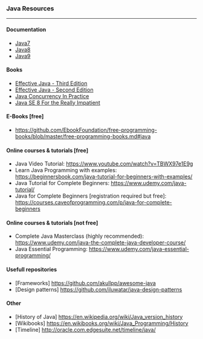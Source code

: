 ### Java Resources
------

#### Documentation

 * [Java7](https://docs.oracle.com/javase/7/docs/api/)
 * [Java8](https://docs.oracle.com/javase/8/docs/api/)
 * [Java9](https://docs.oracle.com/javase/9/docs/api/)

#### Books
 * [Effective Java - Third Edition](https://www.amazon.com/Effective-Java-3rd-Joshua-Bloch/dp/0134685997)
 * [Effective Java - Second Edition](https://www.amazon.com/Effective-Java-2nd-Joshua-Bloch/dp/0321356683)
 * [Java Concurrency In Practice](https://www.amazon.com/Java-Concurrency-Practice-Brian-Goetz/dp/0321349601)
 * [Java SE 8 For the Really Impatient](https://www.amazon.com/Java-SE8-Really-Impatient-Course-ebook/dp/B00HSH2QT6)

#### E-Books [free]

 * https://github.com/EbookFoundation/free-programming-books/blob/master/free-programming-books.md#java

#### Online courses & tutorials [free]

* Java Video Tutorial: https://www.youtube.com/watch?v=TBWX97e1E9g
* Learn Java Programming with examples: https://beginnersbook.com/java-tutorial-for-beginners-with-examples/
* Java Tutorial for Complete Beginners: https://www.udemy.com/java-tutorial/
* Java for Complete Beginners [registration required but free]: https://courses.caveofprogramming.com/p/java-for-complete-beginners

#### Online courses & tutorials [not free]

* Complete Java Masterclass (highly recommended): https://www.udemy.com/java-the-complete-java-developer-course/
* Java Essential Programming: https://www.udemy.com/java-essential-programming/

#### Usefull repositories

* [Frameworks] https://github.com/akullpp/awesome-java
* [Design patterns] https://github.com/iluwatar/java-design-patterns

#### Other

* [History of Java] https://en.wikipedia.org/wiki/Java_version_history
* [Wikibooks] https://en.wikibooks.org/wiki/Java_Programming/History
* [Timeline] http://oracle.com.edgesuite.net/timeline/java/
